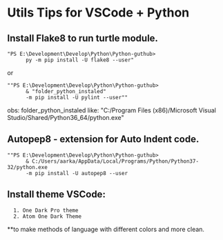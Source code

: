 # Utils Tips for VSCode + Python

## Install Flake8 to run turtle module. 

```
"PS E:\Development\Develop\Python\Python-guthub> 
      py -m pip install -U flake8 --user"
```
or 
```
""PS E:\Development\Develop\Python\Python-guthub> 
      & "folder_python_instaled" 
      -m pip install -U pylint --user""
```

obs:
folder_python_instaled like: "C:/Program Files (x86)/Microsoft Visual Studio/Shared/Python36_64/python.exe"


## Autopep8 - extension for Auto Indent code. 

```
""PS E:\Development\Develop\Python\Python-guthub> 
      & C:/Users/aarka/AppData/Local/Programs/Python/Python37-32/python.exe 
      -m pip install -U autopep8 --user
```

## Install theme VSCode: 
      1. One Dark Pro theme 
      2. Atom One Dark Theme
**to make methods of language with different colors and more clean.